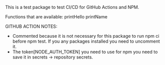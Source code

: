 This is a test package to test CI/CD for GitHub Actions and NPM.

Functions that are available:
printHello
printName

GITHUB ACTION NOTES:

- Commented because it is not necessary for this package to run npm ci before npm test. If you any packages installed you need to uncomment it.
- The token\[NODE_AUTH_TOKEN] you need to use for npm you need to save it in secrets -> repository secrets.
